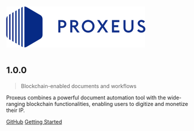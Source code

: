 ![logo](_media/proxeus_logo.svg)

# <small>1.0.0</small>
> Blockchain-enabled documents and workflows

Proxeus combines a powerful document automation tool with the wide-ranging blockchain functionalities, enabling users to digitize and monetize their IP.

[GitHub](https://github.com/ProxeusApp/proxeus-core)
[Getting Started](quickstart.md) 
